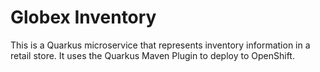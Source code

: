 # Globex Inventory

This is a Quarkus microservice that represents inventory information in a retail store. It uses the Quarkus Maven Plugin to deploy to OpenShift.

